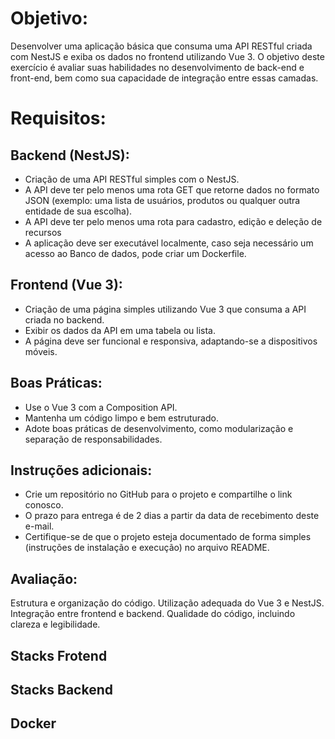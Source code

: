 # Objetivo:
  Desenvolver uma aplicação básica que consuma uma API RESTful criada com NestJS e exiba os dados no frontend utilizando Vue 3. O objetivo deste exercício é avaliar suas habilidades no desenvolvimento de back-end e front-end, bem como sua capacidade de integração entre essas camadas.


# Requisitos:

## Backend (NestJS):
  * Criação de uma API RESTful simples com o NestJS.
  * A API deve ter pelo menos uma rota GET que retorne dados no formato JSON (exemplo: uma lista de usuários, produtos ou qualquer outra entidade de sua escolha).
  * A API deve ter pelo menos uma rota para cadastro, edição e deleção de recursos
  * A aplicação deve ser executável localmente, caso seja necessário um acesso ao Banco de dados, pode criar um Dockerfile.

## Frontend (Vue 3):
  * Criação de uma página simples utilizando Vue 3 que consuma a API criada no backend.
  * Exibir os dados da API em uma tabela ou lista.
  * A página deve ser funcional e responsiva, adaptando-se a dispositivos móveis.

## Boas Práticas:
  * Use o Vue 3 com a Composition API.
  * Mantenha um código limpo e bem estruturado.
  * Adote boas práticas de desenvolvimento, como modularização e separação de responsabilidades.
  
## Instruções adicionais:
  * Crie um repositório no GitHub para o projeto e compartilhe o link conosco.
  * O prazo para entrega é de 2 dias a partir da data de recebimento deste e-mail.
  * Certifique-se de que o projeto esteja documentado de forma simples (instruções de instalação e execução) no arquivo README.

## Avaliação:

  Estrutura e organização do código.
  Utilização adequada do Vue 3 e NestJS.
  Integração entre frontend e backend.
  Qualidade do código, incluindo clareza e legibilidade.



## Stacks Frotend

## Stacks Backend

## Docker
  